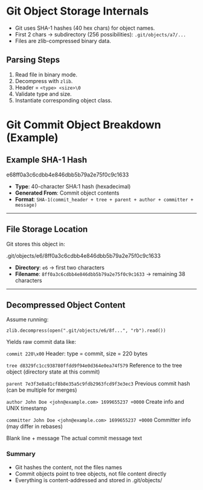 # Git Object Storage Internals

- Git uses SHA-1 hashes (40 hex chars) for object names.
- First 2 chars -> subdirectory (256 possibilities): `.git/objects/a7/...`
- Files are zlib-compressed binary data.

## Parsing Steps

1. Read file in binary mode.
2. Decompress with `zlib`.
3. Header = `<type> <size>\0`
4. Validate type and size.
5. Instantiate corresponding object class.

# Git Commit Object Breakdown (Example)

## Example SHA-1 Hash

e68ff0a3c6cdbb4e846dbb5b79a2e75f0c9c1633

- **Type**: 40-character SHA:1 hash (hexadecimal)
- **Generated From**: Commit object contents
- **Format**: `SHA-1(commit_header + tree + parent + author + committer + message)`

---

## File Storage Location

Git stores this object in:

.git/objects/e6/8ff0a3c6cdbb4e846dbb5b79a2e75f0c9c1633

- **Directory**: `e6` -> first two characters
- **Filename**: `8ff0a3c6cdbb4e846dbb5b79a2e75f0c9c1633` -> remaining 38 characters

---

## Decompressed Object Content

Assume running:

```
zlib.decompress(open(".git/objects/e6/8f...", "rb").read())
```

Yields raw commit data like:

`commit 220\x00`
Header: type = commit, size = 220 bytes

`tree d8329fc1cc938780ffdd9f94e0d364e0ea74f579`
Reference to the tree object (directory state at this commit)

`parent 7e3f3e8a81cf8b8e35a5c9fdb2963fcd9f3e3ec3`
Previous commit hash (can be multiple for merges)

`author John Doe <john@example.com> 1699655237 +0000`
Create info and UNIX timestamp

`committer John Doe <john@example.com> 1699655237 +0000`
Committer info (may differ in rebases)

Blank line + message
The actual commit message text

### Summary

- Git hashes the content, not the files names
- Commit objects point to tree objects, not file content directly
- Everything is content-addressed and stored in .git/objects/
